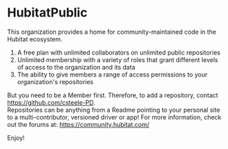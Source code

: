 # HubitatPublic
This organization provides a home for community-maintained code in the Hubitat ecosystem.
<ol><li>A free plan with unlimited collaborators on unlimited public repositories</li>
<li>Unlimited membership with a variety of roles that grant different levels of access to the organization and its data</li>
<li>The ability to give members a range of access permissions to your organization's repositories</li></ol>

But you need to be a Member first. Therefore, to add a repository, contact https://github.com/csteele-PD. 
<br>Repositories can be anything from a Readme pointing to your personal site to a multi-contributor, versioned driver or app!
For more information, check out the forums at: https://community.hubitat.com/


Enjoy!

